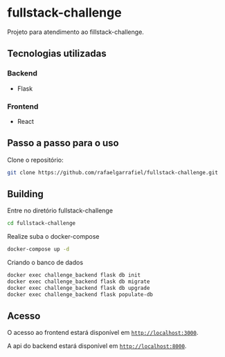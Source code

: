 # fullstack-challenge

Projeto para atendimento ao fillstack-challenge.

## Tecnologias utilizadas

### Backend
 - Flask

### Frontend
 - React

## Passo a passo para o uso

Clone o repositório:

```bash
git clone https://github.com/rafaelgarrafiel/fullstack-challenge.git
```

## Building 

Entre no diretório fullstack-challenge

```bash
cd fullstack-challenge
```

Realize suba o docker-compose

```bash
docker-compose up -d
```

Criando o banco de dados

```bash
docker exec challenge_backend flask db init
docker exec challenge_backend flask db migrate
docker exec challenge_backend flask db upgrade
docker exec challenge_backend flask populate-db
```

## Acesso

O acesso ao frontend estará disponível em [`http://localhost:3000`](http://localhost:3000).

A api do backend estará disponível em [`http://localhost:8000`](http://localhost:5000).
